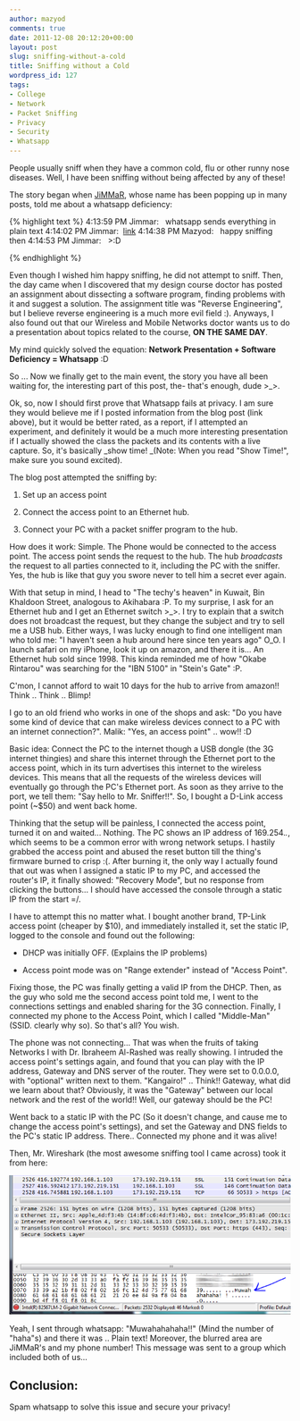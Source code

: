 ```yaml
---
author: mazyod
comments: true
date: 2011-12-08 20:12:20+00:00
layout: post
slug: sniffing-without-a-cold
title: Sniffing without a Cold
wordpress_id: 127
tags:
- College
- Network
- Packet Sniffing
- Privacy
- Security
- Whatsapp
---
```


People usually sniff when they have a common cold, flu or other runny nose diseases. Well, I have been sniffing without being affected by any of these!

The story began when [JiMMaR](http://jimmaru.wordpress.com/), whose name has been popping up in many posts, told me about a whatsapp deficiency:

{% highlight text %}
4:13:59 PM Jimmar:   whatsapp sends everything in plain text
4:14:02 PM Jimmar:  [link](http://eva-quirinius.blogspot.com/2011/05/whatsapp-sends-contact-info-en-messages.html?m=1)
4:14:38 PM Mazyod:   happy sniffing then
4:14:53 PM Jimmar:   >:D

{% endhighlight %}

Even though I wished him happy sniffing, he did not attempt to sniff. Then, the day came when I discovered that my design course doctor has posted an assignment about dissecting a software program, finding problems with it and suggest a solution. The assignment title was "Reverse Engineering", but I believe reverse engineering is a much more evil field :). Anyways, I also found out that our Wireless and Mobile Networks doctor wants us to do a presentation about topics related to the course, **ON THE SAME DAY**.

My mind quickly solved the equation: **Network Presentation + Software Deficiency = Whatsapp** :D

So ... Now we finally get to the main event, the story you have all been waiting for, the interesting part of this post, the- that's enough, dude >_>.

Ok, so, now I should first prove that Whatsapp fails at privacy. I am sure they would believe me if I posted information from the blog post (link above), but it would be better rated, as a report, if I attempted an experiment, and definitely it would be a much more interesting presentation if I actually showed the class the packets and its contents with a live capture. So, it's basically _show time! _(Note: When you read "Show Time!", make sure you sound excited).

The blog post attempted the sniffing by:



	
  1. Set up an access point

	
  2. Connect the access point to an Ethernet hub.

	
  3. Connect your PC with a packet sniffer program to the hub.


How does it work:
Simple. The Phone would be connected to the access point. The access point sends the request to the hub. The hub _broadcasts_ the request to all parties connected to it, including the PC with the sniffer. Yes, the hub is like that guy you swore never to tell him a secret ever again.

With that setup in mind, I head to "The techy's heaven" in Kuwait, Bin Khaldoon Street, analogous to Akihabara :P. To my surprise, I ask for an Ethernet hub and I get an Ethernet switch >_>. I try to explain that a switch does not broadcast the request, but they change the subject and try to sell me a USB hub. Either ways, I was lucky enough to find one intelligent man who told me: "I haven't seen a hub around here since ten years ago" O_O. I launch safari on my iPhone, look it up on amazon, and there it is... An Ethernet hub sold since 1998. This kinda reminded me of how "Okabe Rintarou" was searching for the "IBN 5100" in "Stein's Gate" :P.

C'mon, I cannot afford to wait 10 days for the hub to arrive from amazon!! Think .. Think .. Blimp!

I go to an old friend who works in one of the shops and ask: "Do you have some kind of device that can make wireless devices connect to a PC with an internet connection?". Malik: "Yes, an access point" .. wow!! :D

Basic idea: Connect the PC to the internet though a USB dongle (the 3G internet thingies) and share this internet through the Ethernet port to the access point, which in its turn advertises this internet to the wireless devices. This means that all the requests of the wireless devices will eventually go through the PC's Ethernet port. As soon as they arrive to the port, we tell them: "Say hello to Mr. Sniffer!!". So, I bought a D-Link access point (~$50) and went back home.

Thinking that the setup will be painless, I connected the access point, turned it on and waited... Nothing. The PC shows an IP address of 169.254.*.*, which seems to be a common error with wrong network setups. I hastily grabbed the access point and abused the reset button till the thing's firmware burned to crisp :(. After burning it, the only way I actually found that out was when I assigned a static IP to my PC, and accessed the router's IP, it finally showed: "Recovery Mode", but no response from clicking the buttons... I should have accessed the console through a static IP from the start =/.

I have to attempt this no matter what. I bought another brand, TP-Link access point (cheaper by $10), and immediately installed it, set the static IP, logged to the console and found out the following:



	
  * DHCP was initially OFF. (Explains the IP problems)

	
  * Access point mode was on "Range extender" instead of "Access Point".


Fixing those, the PC was finally getting a valid IP from the DHCP. Then, as the guy who sold me the second access point told me, I went to the connections settings and enabled sharing for the 3G connection. Finally, I connected my phone to the Access Point, which I called "Middle-Man" (SSID. clearly why so). So that's all? You wish.

The phone was not connecting... That was when the fruits of taking Networks I with Dr. Ibraheem Al-Rashed was really showing. I intruded the access point's settings again, and found that you can play with the IP address, Gateway and DNS server of the router. They were set to 0.0.0.0, with "optional" written next to them. "Kangairo!" .. Think!! Gateway, what did we learn about that? Obviously, it was the "Gateway" between our local network and the rest of the world!! Well, our gateway should be the PC!

Went back to a static IP with the PC (So it doesn't change, and cause me to change the access point's settings), and set the Gateway and DNS fields to the PC's static IP address. There.. Connected my phone and it was alive!

Then, Mr. Wireshark (the most awesome sniffing tool I came across) took it from here:

[![image](/images/sniff3.png)](/images/sniff3.png)

Yeah, I sent through whatsapp: "Muwahahahaha!!" (Mind the number of "haha"s) and there it was .. Plain text! Moreover, the blurred area are JiMMaR's and my phone number! This message was sent to a group which included both of us...

## Conclusion:

Spam whatsapp to solve this issue and secure your privacy!
